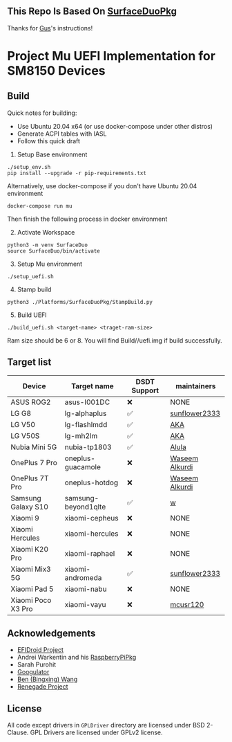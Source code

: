 ## This Repo Is Based On [SurfaceDuoPkg](https://github.com/Woa-Project/SurfaceDuoPkg/)

Thanks for [Gus](https://github.com/gus33000)'s instructions!

# Project Mu UEFI Implementation for SM8150 Devices

## Build

Quick notes for building:

- Use Ubuntu 20.04 x64 (or use docker-compose under other distros)
- Generate ACPI tables with IASL
- Follow this quick draft

1. Setup Base environment

```
./setup_env.sh
pip install --upgrade -r pip-requirements.txt
```

Alternatively, use docker-compose if you don't have Ubuntu 20.04 environment

```
docker-compose run mu
```

Then finish the following process in docker environment

2. Activate Workspace

```
python3 -m venv SurfaceDuo
source SurfaceDuo/bin/activate
```

3. Setup Mu environment

```
./setup_uefi.sh
```

4. Stamp build
```
python3 ./Platforms/SurfaceDuoPkg/StampBuild.py
```

5. Build UEFI

```
./build_uefi.sh <target-name> <traget-ram-size>
```
Ram size should be 6 or 8.
You will find Build/<target-name>/uefi.img if build successfully.

## Target list

| Device             | Target name         | DSDT Support | maintainers                                        |
| ------------------ | ------------------- | ------------ | -------------------------------------------------- |
| ASUS ROG2          | asus-I001DC         | ❌           | NONE                                               |
| LG G8              | lg-alphaplus        | ✅           | [sunflower2333](https://github.com/sunflower2333)  |
| LG V50             | lg-flashlmdd        | ✅           | [AKA](https://github.com/AKAsaliza)                |
| LG V50S            | lg-mh2lm            | ✅           | [AKA](https://github.com/AKAsaliza)                |
| Nubia Mini 5G      | nubia-tp1803        | ✅           | [Alula](https://github.com/alula)                  |
| OnePlus 7 Pro      | oneplus-guacamole   | ❌           | [Waseem Alkurdi](https://github.com/WaseemAlkurdi) |
| OnePlus 7T Pro     | oneplus-hotdog      | ❌           | [Waseem Alkurdi](https://github.com/WaseemAlkurdi) |
| Samsung Galaxy S10 | samsung-beyond1qlte | ✅           | [w](https://github.com/Idonotkno)                  |
| Xiaomi 9           | xiaomi-cepheus      | ❌           | NONE                                               |
| Xiaomi Hercules    | xiaomi-hercules     | ❌           | NONE                                               |
| Xiaomi K20 Pro     | xiaomi-raphael      | ❌           | NONE                                               |
| Xiaomi Mix3 5G     | xiaomi-andromeda    | ✅           | [sunflower2333](https://github.com/sunflower2333)  |
| Xiaomi Pad 5       | xiaomi-nabu         | ❌           | NONE                                               |
| Xiaomi Poco X3 Pro | xiaomi-vayu         | ❌           | [mcusr120](https://github.com/mcusr120)            |

## Acknowledgements

- [EFIDroid Project](http://efidroid.org)
- Andrei Warkentin and his [RaspberryPiPkg](https://github.com/andreiw/RaspberryPiPkg)
- Sarah Purohit
- [Googulator](https://github.com/Googulator/)
- [Ben (Bingxing) Wang](https://github.com/imbushuo/)
- [Renegade Project](https://github.com/edk2-porting/)

## License

All code except drivers in `GPLDriver` directory are licensed under BSD 2-Clause.
GPL Drivers are licensed under GPLv2 license.
